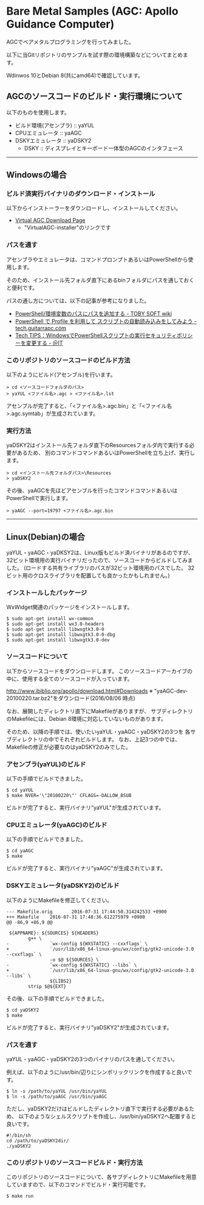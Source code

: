 # Bare Metal Samples (AGC: Apollo Guidance Computer) #

AGCでベアメタルプログラミングを行ってみました。

以下に当Gitリポジトリのサンプルを試す際の環境構築などについてまとめます。

Wdinwos 10とDebian 8(共にamd64)で確認しています。

## AGCのソースコードのビルド・実行環境について ##

以下のものを使用します。

- ビルド環境(アセンブラ) :: yaYUL
- CPUエミュレータ :: yaAGC
- DSKYエミュレータ :: yaDSKY2
  - DSKY :: ディスプレイとキーボード一体型のAGCのインタフェース

---

## Windowsの場合 ##

### ビルド済実行バイナリのダウンロード・インストール ###

以下からインストーラーをダウンロードし、インストールしてください。

- [Virtual AGC Download Page](http://www.ibiblio.org/apollo/download.html#Downloads)
  - "VirtualAGC-installer"のリンクです

### パスを通す ###

アセンブラやエミュレータは、コマンドプロンプトあるいはPowerShellから使用します。

そのため、インストール先フォルダ直下にあるbinフォルダにパスを通しておくと便利です。

パスの通し方については、以下の記事が参考になりました。

- [PowerShell/環境変数のパスにパスを追加する - TOBY SOFT wiki](http://tobysoft.net/wiki/index.php?PowerShell%2F%B4%C4%B6%AD%CA%D1%BF%F4%A4%CE%A5%D1%A5%B9%A4%CB%A5%D1%A5%B9%A4%F2%C4%C9%B2%C3%A4%B9%A4%EB)
- [PowerShell で Profile を利用して スクリプトの自動読み込みをしてみよう - tech.guitarrapc.cóm](http://tech.guitarrapc.com/entry/2013/09/23/164357)
- [Tech TIPS：WindowsでPowerShellスクリプトの実行セキュリティポリシーを変更する - ＠IT](http://www.atmarkit.co.jp/ait/articles/0805/16/news139.html)

### このリポジトリのソースコードのビルド方法 ###

以下のようにビルド(アセンブル)を行います。

	> cd <ソースコードフォルダのパス>
	> yaYUL <ファイル名>.agc > <ファイル名>.lst

アセンブルが完了すると、「<ファイル名>.agc.bin」と「<ファイル名>.agc.symtab」が生成されています。

### 実行方法 ###

yaDSKY2はインストール先フォルダ直下のResourcesフォルダ内で実行する必要があるため、
別のコマンドコマンドあるいはPowerShellを立ち上げ、実行します。

	> cd <インストール先フォルダパス>\Resources
	> yaDSKY2

その後、yaAGCを先ほどアセンブルを行ったコマンドコマンドあるいはPowerShellで実行します。

	> yaAGC --port=19797 <ファイル名>.agc.bin

---

## Linux(Debian)の場合 ##

yaYUL・yaAGC・yaDKSY2は、Linux版もビルド済バイナリがあるのですが、
32ビット環境用の実行バイナリだったので、ソースコードからビルドしてみました。
(ロードする共有ライブラリのパスが32ビット環境用のパスでした。
32ビット用のクロスライブラリを配置しても良かったかもしれません。)

### インストールしたパッケージ ###

WxWidget関連のパッケージをインストールします。

	$ sudo apt-get install wx-common
	$ sudo apt-get install wx3.0-headers
	$ sudo apt-get install libwxgtk3.0-0
	$ sudo apt-get install libwxgtk3.0-0-dbg
	$ sudo apt-get install libwxgtk3.0-dev

### ソースコードについて ###

以下からソースコードをダウンロードします。
このソースコードアーカイブの中に、使用する全てのソースコードが入っています。

http://www.ibiblio.org/apollo/download.html#Downloads
※ "yaAGC-dev-20100220.tar.bz2"をダウンロード(2016/08/06 時点)

なお、展開したディレクトリ直下にMakefileがありますが、
サブディレクトリのMakefileには、Debian 8環境に対応していないものがあります。

そのため、以降の手順では、使いたいyaYUL・yaAGC・yaDSKY2の3つを
各サブディレクトリの中でそれぞれビルドします。
なお、上記3つの中では、Makefileの修正が必要なのはyaDSKY2のみでした。

### アセンブラ(yaYUL)のビルド ###

以下の手順でビルドできました。

	$ cd yaYUL
	$ make NVER='\"20100220\"' CFLAGS=-DALLOW_BSUB

ビルドが完了すると、実行バイナリ"yaYUL"が生成されています。

### CPUエミュレータ(yaAGC)のビルド ###

以下の手順でビルドできました。

	$ cd yaAGC
	$ make

ビルドが完了すると、実行バイナリ"yaAGC"が生成されています。

### DSKYエミュレータ(yaDSKY2)のビルド ###

以下のようにMakefileを修正してください。

```
--- Makefile.orig       2016-07-31 17:44:50.314242533 +0900
+++ Makefile    2016-07-31 17:48:36.612275979 +0900
@@ -86,9 +86,9 @@

 ${APPNAME}: ${SOURCES} ${HEADERS}
        g++ \
-               `wx-config ${WXSTATIC} --cxxflags` \
+               `/usr/lib/x86_64-linux-gnu/wx/config/gtk2-unicode-3.0 --cxxflags` \
                -o $@ ${SOURCES} \
-               `wx-config ${WXSTATIC} --libs` \
+               `/usr/lib/x86_64-linux-gnu/wx/config/gtk2-unicode-3.0 --libs` \
                ${LIBS2}
        strip $@${EXT}
```

その後、以下の手順でビルドできました。

	$ cd yaDSKY2
	$ make

ビルドが完了すると、実行バイナリ"yaDSKY2"が生成されています。

### パスを通す ###

yaYUL・yaAGC・yaDSKY2の3つのバイナリのパスを通してください。

例えば、以下のように/usr/bin/辺りにシンボリックリンクを作成すると良いです。

	$ ln -s /path/to/yaYUL /usr/bin/yaYUL
	$ ln -s /path/to/yaAGC /usr/bin/yaAGC

ただし、yaDSKY2だけはビルドしたディレクトリ直下で実行する必要があるため、
以下のようなシェルスクリプトを作成し、/usr/bin/yaDSKY2へ配置すると良いです。

```
#!/bin/sh
cd /path/to/yaDSKY2dir/
./yaDSKY2
```

### このリポジトリのソースコードビルド・実行方法 ###

このリポジトリのソースコードについて、各サブディレクトリにMakefileを用意していますので、以下のコマンドでビルド・実行可能です。

	$ make run
